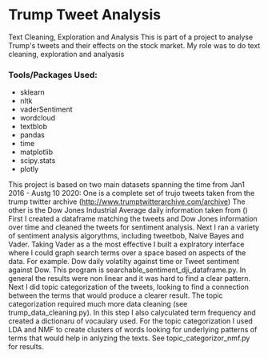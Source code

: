 # Trump Tweet Analysis
Text Cleaning, Exploration and Analysis
This is part of a project to analyse Trump's tweets and their effects on the stock market. My role was to do text cleaning, exploration and analyasis

### Tools/Packages Used:
* sklearn
* nltk
* vaderSentiment
* wordcloud
* textblob
* pandas
* time
* matplotlib
* scipy.stats
* plotly

This project is based on two main datasets spanning the time from Jan1 2016 - Austg 10 2020: One is a complete set of trujo tweets taken from the trump twitter archive (http://www.trumptwitterarchive.com/archive) The other is the  Dow Jones Industrial Average daily information taken from ()
First I created a dataframe matching the tweets and Dow Jones information over time and cleaned the tweets  for sentiment analysis.
Next I ran a variety of sentiment analysis algorythms, including tweetbob,  Naive Bayes and Vader. Taking Vader as a the most effective I built a explratory interface where I could graph search terms over a space based on aspects of the data. For example. Dow daily volatilty against time or Tweet sentiment against Dow. This program is searchable_sentiment_dji_dataframe.py. In general the results were non linear and it was hard to find a clear pattern.
Next I did topic categorization of the tweets, looking to find a connection between the terms that would produce a clearer result. The topic categorization required much more data cleaning (see trump_data_cleaning.py). In this step I also calyculated term frequency and created a dictionaru of vocaulary used.
For the topic categorization I used LDA and NMF to create clusters of words looking for underlying patterns of terms that would help in anlyzing the texts. See topic_categorizor_nmf.py for results.


